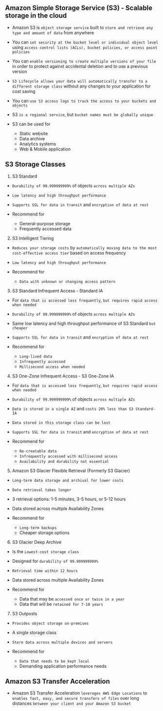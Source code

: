 ## Amazon Simple Storage Service (S3) - Scalable storage in the cloud

- Amazon S3 is `object storage service` built to `store and retrieve any type and amount of data` from anywhere

- You can `set security at the bucket level or individual object level` using `access control lists (ACLs), bucket policies, or access point policies`

- You can `enable versioning to create multiple versions of your file` in order to protect against accidental deletion and to use a previous version

- `S3 Lifecycle allows your data will automatically transfer to a different storage class` without any changes to your application for cost saving

- You can `use S3 access logs to track the access to your buckets and objects`

- S3 `is a regional service`, but `bucket names must be globally unique`

- S3 can be used for

  - Static website
  - Data archive
  - Analytics systems
  - Web & Mobile application

## S3 Storage Classes

1. S3 Standard

- `Durability of 99.999999999%` of objects `across multiple AZs`
- `Low latency and high throughput performance`
- `Supports SSL for data in transit` and `encryption of data at rest`
- Recommend for

  - General-purpose storage
  - Frequently accessed data

2. S3 Intelligent Tiering

- `Reduces your storage costs` by `automatically moving data to the most cost-effective access tier` based on access frequency
- `Low latency and high throughput performance`
- Recommend for

  - `Data with unknown or changing access pattern`

3. S3 Standard Infrequent Access - Standard IA

- For `data that is accessed less frequently`, `but requires rapid access when needed`
- `Durability of 99.999999999%` of objects `across multiple AZs`
- Same low latency and high throughput performance of S3 Standard `but cheaper`
- `Supports SSL for data in transit` and `encryption of data at rest`
- Recommend for

  - `Long-lived data`
  - `Infrequently accessed`
  - `Millisecond access when needed`

4. S3 One-Zone Infrequent Access - S3 One-Zone IA

- For `data that is accessed less frequently`, `but requires rapid access when needed`
- `Durability of 99.999999999%` of objects `across multiple AZs`
- `Data is stored in a single AZ` and `costs 20% less than S3 Standard-IA`
- `Data stored in this storage class can be lost`
- `Supports SSL for data in transit` and `encryption of data at rest`
- Recommend for

  - `Re-creatable data`
  - `Infrequently accessed with millisecond access`
  - `Availability and durability not essential`

5. Amazon S3 Glacier Flexible Retrieval (Formerly S3 Glacier)

- `Long-term data storage and archival for lower costs`
- `Data retrieval takes longer`
- 3 retrieval options: 1-5 minutes, 3-5 hours, or 5-12 hours
- Data stored across multiple Availability Zones
- Recommend for

  - `Long-term backups`
  - Cheaper storage options

6. S3 Glacier Deep Archive

- Is the `Lowest-cost storage class`
- Designed for `durability of 99.999999999%`
- `Retrieval time within 12 hours`
- Data stored across multiple Availability Zones
- Recommend for

  - Data that may be `accessed once or twice in a year`
  - Data that will be `retained for 7-10 years`

7. S3 Outposts

- `Provides object storage on-premises`
- A single storage class
- `Store data across multiple devices and servers`
- Recommend for

  - `Data that needs to be kept local`
  - Demanding application performance needs

## Amazon S3 Transfer Acceleration

- Amazon S3 Transfer Acceleration `leverages AWS Edge Locations` to `enables fast, easy, and secure transfers of files` over long distances `between your client and your Amazon S3 bucket`
